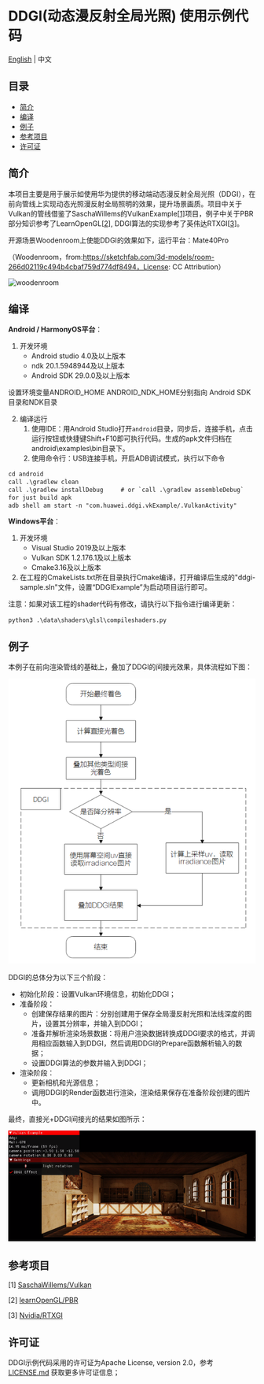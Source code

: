# DDGI(动态漫反射全局光照) 使用示例代码
[English](README.md) | 中文

## 目录

 * [简介](#简介)
 * [编译](#编译)
 * [例子](#例子)
 * [参考项目](#参考项目)
 * [许可证](#许可证)

## 简介

本项目主要是用于展示如使用华为提供的移动端动态漫反射全局光照（DDGI），在前向管线上实现动态光照漫反射全局照明的效果，提升场景画质。项目中关于Vulkan的管线借鉴了SaschaWillems的VulkanExample[[1\]](https://github.com/SaschaWillems/Vulkan)项目，例子中关于PBR部分知识参考了LearnOpenGL[[2\]](https://learnopengl-cn.github.io/07%20PBR/02%20Lighting/#pbr), DDGI算法的实现参考了英伟达RTXGI[[3\]](https://https://github.com/NVIDIAGameWorks/RTXGI)。

开源场景Woodenroom上使能DDGI的效果如下，运行平台：Mate40Pro

（Woodenroom，from:https://sketchfab.com/3d-models/room-266d02119c494b4cbaf759d774df8494，License: CC Attribution）

![woodenroom](assets/woodenroom.gif)

## 编译

**Android / HarmonyOS平台**：

1. 开发环境
   - Android studio 4.0及以上版本
   - ndk 20.1.5948944及以上版本
   - Android SDK 29.0.0及以上版本

设置环境变量ANDROID_HOME ANDROID_NDK_HOME分别指向 Android SDK目录和NDK目录

2. 编译运行
   1.  使用IDE：用Android Studio打开`android`目录，同步后，连接手机，点击运行按钮或快捷键Shift+F10即可执行代码。生成的apk文件归档在android\examples\bin目录下。
   2. 使用命令行：USB连接手机，开启ADB调试模式，执行以下命令

```
cd android
call .\gradlew clean
call .\gradlew installDebug 	# or `call .\gradlew assembleDebug` for just build apk
adb shell am start -n "com.huawei.ddgi.vkExample/.VulkanActivity"
```

**Windows平台**：

1. 开发环境
   - Visual Studio 2019及以上版本
   - Vulkan SDK  1.2.176.1及以上版本
   - Cmake3.16及以上版本
2. 在工程的CmakeLists.txt所在目录执行Cmake编译，打开编译后生成的"ddgi-sample.sln"文件，设置“DDGIExample”为启动项目运行即可。

注意：如果对该工程的shader代码有修改，请执行以下指令进行编译更新：

`python3 .\data\shaders\glsl\compileshaders.py`

## 例子

本例子在前向渲染管线的基础上，叠加了DDGI的间接光效果，具体流程如下图：

![DDGI](assets/DDGI-1655281049240.png)

DDGI的总体分为以下三个阶段：

- 初始化阶段：设置Vulkan环境信息，初始化DDGI；
- 准备阶段：
  - 创建保存结果的图片：分别创建用于保存全局漫反射光照和法线深度的图片，设置其分辨率，并输入到DDGI；
  - 准备并解析渲染场景数据：将用户渲染数据转换成DDGI要求的格式，并调用相应函数输入到DDGI，然后调用DDGI的Prepare函数解析输入的数据；
  - 设置DDGI算法的参数并输入到DDGI；
- 渲染阶段：
  - 更新相机和光源信息；
  - 调用DDGI的Render函数进行渲染，渲染结果保存在准备阶段创建的图片中。

最终，直接光+DDGI间接光的结果如图所示：

![1655281011338](assets/1655281011338.png)

## 参考项目

[1] [SaschaWillems/Vulkan](<https://github.com/SaschaWillems/Vulkan>)

[2] [learnOpenGL/PBR](https://learnopengl-cn.github.io/07%20PBR/02%20Lighting/#pbr)

[3] [Nvidia/RTXGI](https://github.com/NVIDIAGameWorks/RTXGI)

## 许可证

DDGI示例代码采用的许可证为Apache License, version 2.0，参考 [LICENSE.md](https://github.com/HMS-Core/hms-scene-ddgi-demo/blob/master/LICENSE.md) 获取更多许可证信息；